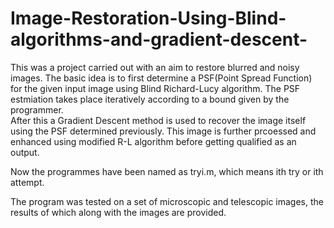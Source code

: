# Image-Restoration-Using-Blind-algorithms-and-gradient-descent-

This was a project carried out with an aim to restore blurred and noisy images.
The basic idea is to first determine a PSF(Point Spread Function) for the given input image using Blind Richard-Lucy algorithm. 
The PSF estmiation takes place iteratively according to a bound given by the programmer.  
After this a Gradient Descent method is used to recover the image itself using the PSF determined previously.
This image is further prcoessed and enhanced using modified R-L algorithm before getting qualified as an output.

Now the programmes have been named as tryi.m, which means ith try or ith attempt.

The program was tested on a set of microscopic and telescopic images, the results of which along with the images are provided.

